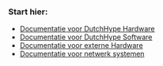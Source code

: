 ### Start hier:
- [Documentatie voor DutchHype Hardware]()
- [Documentatie voor DutchHype Software]()
- [Documentatie voor externe Hardware]()
- [Documentatie voor netwerk systemen]()

